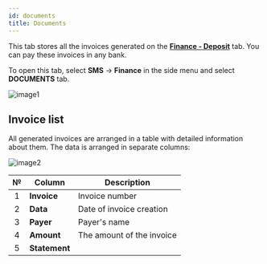 ```yaml
---
id: documents
title: Documents
---
```


This tab stores all the invoices generated on the [**Finance - Deposit**](payment.md#top-up-by-invoice) tab. You can pay these invoices in any bank.

To open this tab, select **SMS** → **Finance** in the side menu and select **DOCUMENTS** tab.

![image1](/img/en/client_finances_documents/image1.png)

## Invoice list

All generated invoices are arranged in a table with detailed information about them. The data is arranged in separate columns:

![image2](/img/en/client_finances_documents/image2.png)

|  №  | Column | Description |
| :-: | ------ | ----------- |
| 1 | **Invoice** | Invoice number |
| 2 | **Data** | Date of invoice creation |
| 3 | **Payer** | Payer's name |
| 4 | **Amount** | The amount of the invoice |
| 5 | **Statement** |  |
